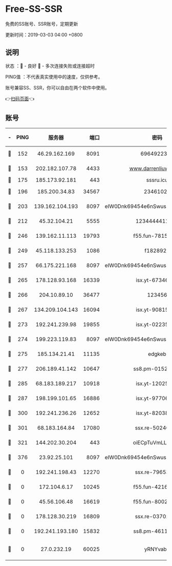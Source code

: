 # Free-SS-SSR

免费的SS账号、SSR账号，定期更新

更新时间：2019-03-03 04:00 +0800

## 说明

状态     ：🙂 - 良好 🙁 - 多次连接失败或连接超时

PING值   ：不代表真实使用中的速度，仅供参考。

账号兼容SS、SSR，你可以自由在两个软件中使用。

👉[扫码页面](https://liesauer.github.io/free-ss-ssr.github.io/)👈

## 账号

|-|PING|服务器|端口|密码|加密方式|区域|
|:----:|:----:|:-----:|-----:|:----:|:----:|:----:|
|🙂|152|46.29.162.169|8091|6964922356|aes-256-cfb|RU|
|🙂|153|202.182.107.78|4433|www.darrenliuwei.com|aes-256-cfb|JP|
|🙂|175|185.173.92.181|443|sssru.icu|rc4-md5|RU|
|🙂|196|185.200.34.83|34567|23461023|aes-256-cfb|US|
|🙂|203|139.162.104.193|8097|eIW0Dnk69454e6nSwuspv9DmS201tQ0D|aes-256-cfb|JP|
|🙂|212|45.32.104.21|5555|1234444411111|aes-256-cfb|SG|
|🙂|246|139.162.11.113|19793|f55.fun-78151290|aes-256-cfb|SG|
|🙂|249|45.118.133.253|1086|f1828920|aes-256-cfb|SG|
|🙂|257|66.175.221.168|8097|eIW0Dnk69454e6nSwuspv9DmS201tQ0D|aes-256-cfb|US|
|🙂|265|178.128.93.168|16339|isx.yt-67346063|aes-256-cfb|SG|
|🙂|266|204.10.89.10|36477|123456|aes-256-cfb|US|
|🙂|267|134.209.104.143|16094|isx.yt-90815095|aes-256-cfb|SG|
|🙂|273|192.241.239.98|19855|isx.yt-02235156|aes-256-cfb|US|
|🙂|274|199.223.119.83|8097|eIW0Dnk69454e6nSwuspv9DmS201tQ0D|aes-256-cfb|US|
|🙂|275|185.134.21.41|11135|edgkeb|aes-256-cfb|GB|
|🙂|277|206.189.41.142|10647|ss8.pm-01527155|aes-256-cfb|SG|
|🙂|285|68.183.189.217|10918|isx.yt-12025761|aes-256-cfb|SG|
|🙂|287|198.199.101.65|16886|isx.yt-97706570|aes-256-cfb|US|
|🙂|300|192.241.236.26|12652|isx.yt-82038040|aes-256-cfb|US|
|🙂|301|68.183.164.84|17080|ssx.re-50240519|aes-256-cfb|US|
|🙂|321|144.202.30.204|443|oiECpTuVmLLxk4Ts|aes-256-cfb|US|
|🙂|376|23.92.25.101|8097|eIW0Dnk69454e6nSwuspv9DmS201tQ0D|aes-256-cfb|US|
|🙁|0|192.241.198.43|12270|ssx.re-79653159|aes-256-cfb|US|
|🙁|0|172.104.6.17|10245|f55.fun-42164913|aes-256-cfb|US|
|🙁|0|45.56.106.48|16619|f55.fun-80021142|aes-256-cfb|US|
|🙁|0|178.128.30.219|16809|ssx.re-03702185|aes-256-cfb|SG|
|🙁|0|192.241.193.180|15832|ss8.pm-46115453|aes-256-cfb|US|
|🙁|0|27.0.232.19|60025|yRNYvabB|xchacha20-ietf-poly1305|HK|
